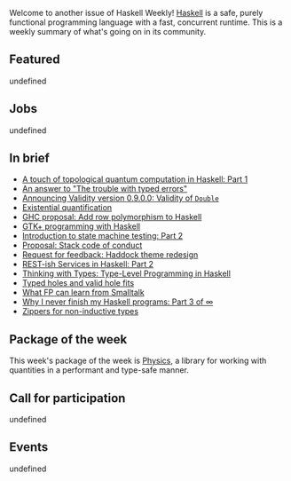 <!-- 2018-11-15 unpublished -->

Welcome to another issue of Haskell Weekly!
[Haskell](https://www.haskell.org) is a safe, purely functional programming language with a fast, concurrent runtime.
This is a weekly summary of what's going on in its community.

## Featured

undefined

## Jobs

undefined

## In brief

-   [A touch of topological quantum computation in Haskell: Part 1](http://www.philipzucker.com/a-touch-of-topological-quantum-computation-in-haskell-pt-i/)
-   [An answer to "The trouble with typed errors"](http://www.sylvain-henry.info/home/posts/2018-11-04-trouble-with-typed-errors.html)
-   [Announcing Validity version 0.9.0.0: Validity of `Double`](https://cs-syd.eu/posts/2018-11-14-validity-double)
-   [Existential quantification](https://markkarpov.com/post/existential-quantification.html)
-   [GHC proposal: Add row polymorphism to Haskell](https://github.com/jvanbruegge/ghc-proposals/blob/70b9ae054956bdf9b7cf337732fa4a1d8d848355/proposals/0000-row-polymorphism.rst)
-   [GTK+ programming with Haskell](https://haskell-at-work.com/episodes/2018-11-13-gtk-programming-with-haskell.html)
-   [Introduction to state machine testing: Part 2](https://qfpl.io/posts/intro-to-state-machine-testing-2/)
-   [Proposal: Stack code of conduct](https://www.snoyman.com/blog/2018/11/proposal-stack-coc)
-   [Request for feedback: Haddock theme redesign](https://np.reddit.com/r/haskell/comments/9vf0i7/request_for_feedback_haddock_theme_redesign/)
-   [REST-ish Services in Haskell: Part 2](https://vadosware.io/post/rest-ish-services-in-haskell-part-2/)
-   [Thinking with Types: Type-Level Programming in Haskell](https://leanpub.com/thinking-with-types/)
-   [Typed holes and valid hole fits](https://octopi.chalmers.se/2018/11/08/typed-holes/)
-   [What FP can learn from Smalltalk](https://www.youtube.com/watch?v=baxtyeFVn3w)
-   [Why I never finish my Haskell programs: Part 3 of ∞](https://blog.plover.com/prog/haskell/what-goes-wrong-3.html)
-   [Zippers for non-inductive types](https://danghica.blogspot.com/2018/11/zippers-for-non-inductive-types.html)

## Package of the week

This week's package of the week is [Physics](https://hackage.haskell.org/package/physics-0.1.2.1),
a library for working with quantities in a performant and type-safe manner.

## Call for participation

undefined

## Events

undefined
